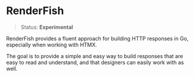 # RenderFish

> Status: **Experimental**

RenderFish provides a fluent approach for building HTTP responses in Go, especially when working with HTMX.

The goal is to provide a simple and easy way to build responses that are easy to read and understand, and that
designers can easily work with as well.

